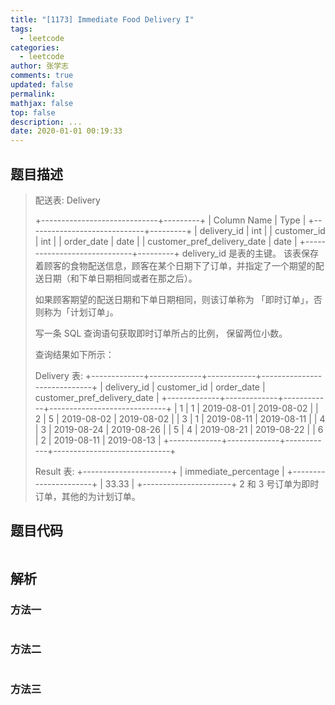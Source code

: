```yaml
---
title: "[1173] Immediate Food Delivery I"
tags:
  - leetcode
categories:
  - leetcode
author: 张学志
comments: true
updated: false
permalink:
mathjax: false
top: false
description: ...
date: 2020-01-01 00:19:33
---
```


## 题目描述

> 配送表: Delivery 
> 
> 
> +-----------------------------+---------+
> | Column Name                 | Type    |
> +-----------------------------+---------+
> | delivery_id                 | int     |
> | customer_id                 | int     |
> | order_date                  | date    |
> | customer_pref_delivery_date | date    |
> +-----------------------------+---------+
> delivery_id 是表的主键。
> 该表保存着顾客的食物配送信息，顾客在某个日期下了订单，并指定了一个期望的配送日期（和下单日期相同或者在那之后）。
> 
> 
> 
> 
> 如果顾客期望的配送日期和下单日期相同，则该订单称为 「即时订单」，否则称为「计划订单」。 
> 
> 写一条 SQL 查询语句获取即时订单所占的比例， 保留两位小数。 
> 
> 查询结果如下所示： 
> 
> 
> Delivery 表:
> +-------------+-------------+------------+-----------------------------+
> | delivery_id | customer_id | order_date | customer_pref_delivery_date |
> +-------------+-------------+------------+-----------------------------+
> | 1           | 1           | 2019-08-01 | 2019-08-02                  |
> | 2           | 5           | 2019-08-02 | 2019-08-02                  |
> | 3           | 1           | 2019-08-11 | 2019-08-11                  |
> | 4           | 3           | 2019-08-24 | 2019-08-26                  |
> | 5           | 4           | 2019-08-21 | 2019-08-22                  |
> | 6           | 2           | 2019-08-11 | 2019-08-13                  |
> +-------------+-------------+------------+-----------------------------+
> 
> Result 表:
> +----------------------+
> | immediate_percentage |
> +----------------------+
> | 33.33                |
> +----------------------+
> 2 和 3 号订单为即时订单，其他的为计划订单。 
> 

## 题目代码

```cpp

```

## 解析

### 方法一

```cpp

```

### 方法二

```cpp

```

### 方法三

```cpp

```

